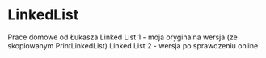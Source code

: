 # LinkedList
Prace domowe od Łukasza
Linked List 1 - moja oryginalna wersja (ze skopiowanym PrintLinkedList)
Linked List 2 - wersja po sprawdzeniu online
